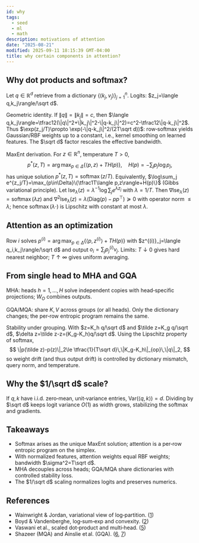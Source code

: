 ```yaml
---
id: why
tags:
  - seed
  - ml
  - math
description: motivations of attention
date: "2025-08-21"
modified: 2025-09-11 18:15:39 GMT-04:00
title: why certain components in attention?
---
```


## Why dot products and softmax?

Let $q\in\mathbb{R}^{d}$ retrieve from a dictionary $\{(k_j,v_j)\}_{j=1}^n$. Logits: $z_j=\langle q,k_j\rangle/\sqrt d$.

Geometric identity. If $\|q\|=\|k_j\|=c$, then $\langle q,k_j\rangle=\tfrac12(\|q\|^2+\|k_j\|^2-\|q-k_j\|^2)=c^2-\tfrac12\|q-k_j\|^2$. Thus $\exp(z_j/T)\propto \exp(-\|q-k_j\|^2/(2T\sqrt d))$: row‑softmax yields Gaussian/RBF weights up to a constant, i.e., kernel smoothing on learned features. The $\sqrt d$ factor rescales the effective bandwidth.

MaxEnt derivation. For $z\in\mathbb{R}^n$, temperature $T>0$,
$$
p^*(z,T)=\arg\max_{p\in\Delta}\{\langle p,z\rangle + T H(p)\},\quad H(p)=-\sum_j p_j\log p_j,
$$
has unique solution $p^*(z,T)=\operatorname{softmax}(z/T)$. Equivalently, $\log\sum_j e^{z_j/T}=\max_{p\in\Delta}\{\tfrac1T\langle p,z\rangle+H(p)\}$ (Gibbs variational principle). Let $\mathrm{lse}_\lambda(z)=\lambda^{-1}\log\sum_j e^{\lambda z_j}$ with $\lambda=1/T$. Then $\nabla\mathrm{lse}_\lambda(z)=\operatorname{softmax}(\lambda z)$ and $\nabla^2\mathrm{lse}_\lambda(z)=\lambda(\mathrm{Diag}(p)-pp^\top)\succeq0$ with operator norm $\le \lambda$; hence $\operatorname{softmax}(\lambda\cdot)$ is Lipschitz with constant at most $\lambda$.

## Attention as an optimization

Row $i$ solves $p^{(i)}=\arg\max_{p\in\Delta}\{\langle p,z^{(i)}\rangle + T H(p)\}$ with $z^{(i)}_j=\langle q_i,k_j\rangle/\sqrt d$ and output $o_i=\sum_j p^{(i)}_j v_j$. Limits: $T\downarrow0$ gives hard nearest neighbor; $T\uparrow\infty$ gives uniform averaging.

## From single head to MHA and GQA

MHA: heads $h=1,\dots,H$ solve independent copies with head‑specific projections; $W_O$ combines outputs.

GQA/MQA: share $K,V$ across groups (or all heads). Only the dictionary changes; the per‑row entropic program remains the same.

Stability under grouping. With $z=K_h q/\sqrt d$ and $\tilde z=K_g q/\sqrt d$, $\delta z=\tilde z-z=(K_g-K_h)q/\sqrt d$. Using the Lipschitz property of softmax,
$$
\|p(\tilde z)-p(z)\|_2\le \tfrac{1}{T\sqrt d}\,\|K_g-K_h\|_{op}\,\|q\|_2,
$$
so weight drift (and thus output drift) is controlled by dictionary mismatch, query norm, and temperature.

## Why the $1/\sqrt d$ scale?

If $q,k$ have i.i.d. zero‑mean, unit‑variance entries, $\mathrm{Var}(\langle q,k\rangle)=d$. Dividing by $\sqrt d$ keeps logit variance $O(1)$ as width grows, stabilizing the softmax and gradients.

## Takeaways

- Softmax arises as the unique MaxEnt solution; attention is a per‑row entropic program on the simplex.
- With normalized features, attention weights equal RBF weights; bandwidth $\sigma^2=T\sqrt d$.
- MHA decouples across heads; GQA/MQA share dictionaries with controlled stability loss.
- The $1/\sqrt d$ scaling normalizes logits and preserves numerics.

## References

- Wainwright & Jordan, variational view of log‑partition. ([1])
- Boyd & Vandenberghe, log‑sum‑exp and convexity. ([2])
- Vaswani et al., scaled dot‑product and multi‑head. ([5])
- Shazeer (MQA) and Ainslie et al. (GQA). ([6], [7])

[1]: https://people.eecs.berkeley.edu/~jordan/papers/wainwright-jordan-fnt.pdf
[2]: https://web.stanford.edu/~boyd/cvxbook/bv_cvxbook.pdf
[5]: https://arxiv.org/abs/1706.03762
[6]: https://arxiv.org/abs/1911.02150
[7]: https://arxiv.org/abs/2305.13245
